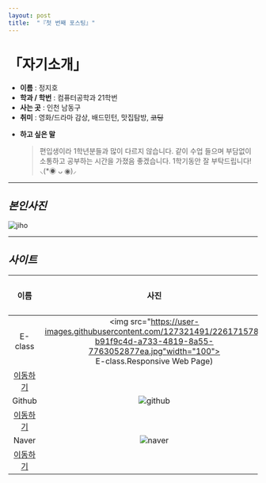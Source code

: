 ```yaml
---
layout: post
title:  "『첫 번째 포스팅』"
---
```

<!-- Heading -->
# 「자기소개」


<!-- Bullet list -->
<!-- Text attrivutes -->
- **이름** : 정지호 
- **학과 / 학번** : 컴퓨터공학과 21학번 
- **사는 곳** : 인천 남동구
- **취미** : 영화/드라마 감상, 배드민턴, 맛집탐방, ~~코딩~~
<!-- Quoto -->
- **하고 싶은 말**
  >편입생이라 1학년분들과 많이 다르지 않습니다. 같이 수업 들으며 부담없이 소통하고 공부하는 시간을 가졌음 좋겠습니다. 1학기동안 잘 부탁드립니다! ⸜(*◉ ᴗ ◉)⸝

<!-- Line -->
---
<!-- Heading -->
## *본인사진*
<!-- Image -->
![jiho](https://user-images.githubusercontent.com/127321491/226171178-bde24ccf-96aa-4eea-bc0f-1da226b0e7e1.jpg)
<!-- Line -->
---
## *사이트*
<!-- Link -->
<!-- Table -->
|이름|사진|사이트|
|:--:|:--:|:--:|
|E-class|<img src="https://user-images.githubusercontent.com/127321491/226171578-b91f9c4d-a733-4819-8a55-7763052877ea.jpg"width="100"><br>E-class.Responsive Web Page)
|[이동하기](http://eclass.hansei.ac.kr/ilos/main/main_form.acl)|
|Github|![github](https://user-images.githubusercontent.com/127321491/226171500-45af89bd-8fc3-43b7-bdd5-0d04ea825143.png)
|[이동하기](https://github.com/)|
|Naver|![naver](https://user-images.githubusercontent.com/127321491/226171593-a33beba7-5680-4baf-84a5-152efb4f4715.jpg)
|[이동하기](https://www.naver.com/)|

